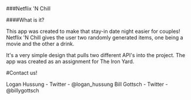 
###Netflix 'N Chill

####What is it?

This app was created to make that stay-in date night easier for couples! Netflix 'N Chill gives the user two randomly generated  items, one being a movie and the other a drink.

It's a very simple design that pulls two different API's into the project. The app was created as an assignment for The Iron Yard.

#Contact us!

Logan Hussung - Twitter - @logan_hussung
Bill Gottsch - Twitter - @billygottsch

